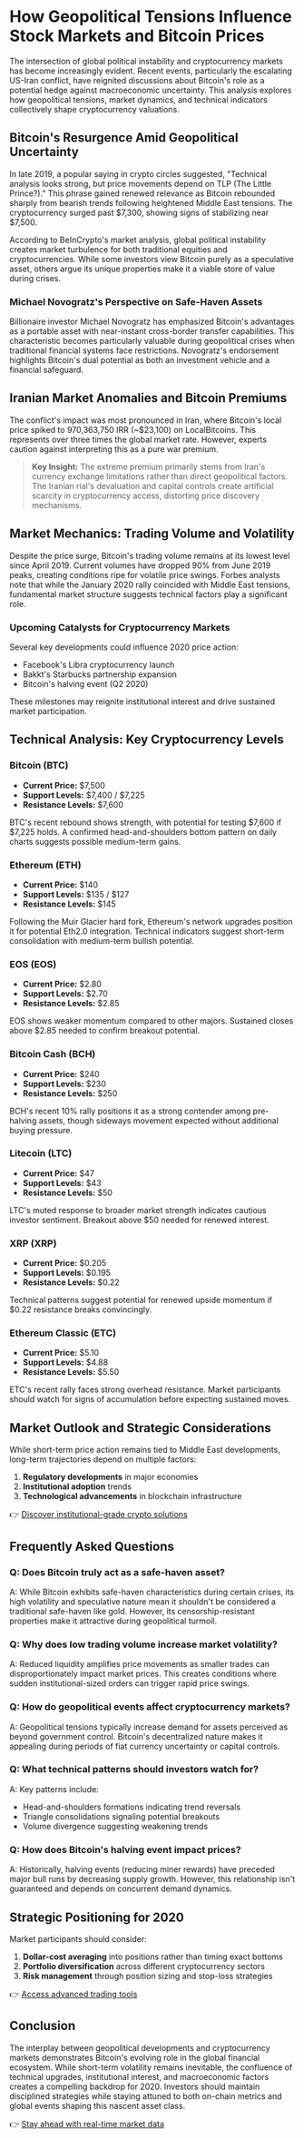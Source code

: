 # How Geopolitical Tensions Influence Stock Markets and Bitcoin Prices  

The intersection of global political instability and cryptocurrency markets has become increasingly evident. Recent events, particularly the escalating US-Iran conflict, have reignited discussions about Bitcoin's role as a potential hedge against macroeconomic uncertainty. This analysis explores how geopolitical tensions, market dynamics, and technical indicators collectively shape cryptocurrency valuations.  

## Bitcoin's Resurgence Amid Geopolitical Uncertainty  

In late 2019, a popular saying in crypto circles suggested, "Technical analysis looks strong, but price movements depend on TLP (The Little Prince?)." This phrase gained renewed relevance as Bitcoin rebounded sharply from bearish trends following heightened Middle East tensions. The cryptocurrency surged past $7,300, showing signs of stabilizing near $7,500.  

According to BeInCrypto's market analysis, global political instability creates market turbulence for both traditional equities and cryptocurrencies. While some investors view Bitcoin purely as a speculative asset, others argue its unique properties make it a viable store of value during crises.  

### Michael Novogratz's Perspective on Safe-Haven Assets  
Billionaire investor Michael Novogratz has emphasized Bitcoin's advantages as a portable asset with near-instant cross-border transfer capabilities. This characteristic becomes particularly valuable during geopolitical crises when traditional financial systems face restrictions. Novogratz's endorsement highlights Bitcoin's dual potential as both an investment vehicle and a financial safeguard.  

## Iranian Market Anomalies and Bitcoin Premiums  

The conflict's impact was most pronounced in Iran, where Bitcoin's local price spiked to 970,363,750 IRR (~$23,100) on LocalBitcoins. This represents over three times the global market rate. However, experts caution against interpreting this as a pure war premium.  

> **Key Insight:** The extreme premium primarily stems from Iran's currency exchange limitations rather than direct geopolitical factors. The Iranian rial's devaluation and capital controls create artificial scarcity in cryptocurrency access, distorting price discovery mechanisms.  

## Market Mechanics: Trading Volume and Volatility  

Despite the price surge, Bitcoin's trading volume remains at its lowest level since April 2019. Current volumes have dropped 90% from June 2019 peaks, creating conditions ripe for volatile price swings. Forbes analysts note that while the January 2020 rally coincided with Middle East tensions, fundamental market structure suggests technical factors play a significant role.  

### Upcoming Catalysts for Cryptocurrency Markets  
Several key developments could influence 2020 price action:  
- Facebook's Libra cryptocurrency launch  
- Bakkt's Starbucks partnership expansion  
- Bitcoin's halving event (Q2 2020)  

These milestones may reignite institutional interest and drive sustained market participation.  

## Technical Analysis: Key Cryptocurrency Levels  

### Bitcoin (BTC)  
- **Current Price:** $7,500  
- **Support Levels:** $7,400 / $7,225  
- **Resistance Levels:** $7,600  

BTC's recent rebound shows strength, with potential for testing $7,600 if $7,225 holds. A confirmed head-and-shoulders bottom pattern on daily charts suggests possible medium-term gains.  

### Ethereum (ETH)  
- **Current Price:** $140  
- **Support Levels:** $135 / $127  
- **Resistance Levels:** $145  

Following the Muir Glacier hard fork, Ethereum's network upgrades position it for potential Eth2.0 integration. Technical indicators suggest short-term consolidation with medium-term bullish potential.  

### EOS (EOS)  
- **Current Price:** $2.80  
- **Support Levels:** $2.70  
- **Resistance Levels:** $2.85  

EOS shows weaker momentum compared to other majors. Sustained closes above $2.85 needed to confirm breakout potential.  

### Bitcoin Cash (BCH)  
- **Current Price:** $240  
- **Support Levels:** $230  
- **Resistance Levels:** $250  

BCH's recent 10% rally positions it as a strong contender among pre-halving assets, though sideways movement expected without additional buying pressure.  

### Litecoin (LTC)  
- **Current Price:** $47  
- **Support Levels:** $43  
- **Resistance Levels:** $50  

LTC's muted response to broader market strength indicates cautious investor sentiment. Breakout above $50 needed for renewed interest.  

### XRP (XRP)  
- **Current Price:** $0.205  
- **Support Levels:** $0.195  
- **Resistance Levels:** $0.22  

Technical patterns suggest potential for renewed upside momentum if $0.22 resistance breaks convincingly.  

### Ethereum Classic (ETC)  
- **Current Price:** $5.10  
- **Support Levels:** $4.88  
- **Resistance Levels:** $5.50  

ETC's recent rally faces strong overhead resistance. Market participants should watch for signs of accumulation before expecting sustained moves.  

## Market Outlook and Strategic Considerations  

While short-term price action remains tied to Middle East developments, long-term trajectories depend on multiple factors:  
1. **Regulatory developments** in major economies  
2. **Institutional adoption** trends  
3. **Technological advancements** in blockchain infrastructure  

👉 [Discover institutional-grade crypto solutions](https://bit.ly/okx-bonus)  

## Frequently Asked Questions  

### Q: Does Bitcoin truly act as a safe-haven asset?  
A: While Bitcoin exhibits safe-haven characteristics during certain crises, its high volatility and speculative nature mean it shouldn't be considered a traditional safe-haven like gold. However, its censorship-resistant properties make it attractive during geopolitical turmoil.  

### Q: Why does low trading volume increase market volatility?  
A: Reduced liquidity amplifies price movements as smaller trades can disproportionately impact market prices. This creates conditions where sudden institutional-sized orders can trigger rapid price swings.  

### Q: How do geopolitical events affect cryptocurrency markets?  
A: Geopolitical tensions typically increase demand for assets perceived as beyond government control. Bitcoin's decentralized nature makes it appealing during periods of fiat currency uncertainty or capital controls.  

### Q: What technical patterns should investors watch for?  
A: Key patterns include:  
- Head-and-shoulders formations indicating trend reversals  
- Triangle consolidations signaling potential breakouts  
- Volume divergence suggesting weakening trends  

### Q: How does Bitcoin's halving event impact prices?  
A: Historically, halving events (reducing miner rewards) have preceded major bull runs by decreasing supply growth. However, this relationship isn't guaranteed and depends on concurrent demand dynamics.  

## Strategic Positioning for 2020  

Market participants should consider:  
1. **Dollar-cost averaging** into positions rather than timing exact bottoms  
2. **Portfolio diversification** across different cryptocurrency sectors  
3. **Risk management** through position sizing and stop-loss strategies  

👉 [Access advanced trading tools](https://bit.ly/okx-bonus)  

## Conclusion  

The interplay between geopolitical developments and cryptocurrency markets demonstrates Bitcoin's evolving role in the global financial ecosystem. While short-term volatility remains inevitable, the confluence of technical upgrades, institutional interest, and macroeconomic factors creates a compelling backdrop for 2020. Investors should maintain disciplined strategies while staying attuned to both on-chain metrics and global events shaping this nascent asset class.  

👉 [Stay ahead with real-time market data](https://bit.ly/okx-bonus)  
